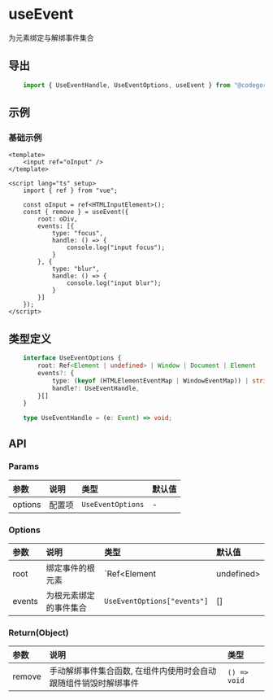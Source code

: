 # useEvent

为元素绑定与解绑事件集合

## 导出

```ts
    import { UseEventHandle, UseEventOptions, useEvent } from "@codegorgeous/gorgeous-ui";
```

## 示例

### 基础示例

```vue
<template>
    <input ref="oInput" />
</template>

<script lang="ts" setup>
    import { ref } from "vue";
    
    const oInput = ref<HTMLInputElement>();
    const { remove } = useEvent({
        root: oDiv,
        events: [{
            type: "focus",
            handle: () => {
                console.log("input focus");
            }
        }, {
            type: "blur",
            handle: () => {
                console.log("input blur");
            }
        }]
    });
</script>
```

## 类型定义

```ts
    interface UseEventOptions {
        root: Ref<Element | undefined> | Window | Document | Element
        events?: {
            type: (keyof (HTMLElementEventMap | WindowEventMap)) | string
            handle?: UseEventHandle,
        }[]
    }

    type UseEventHandle = (e: Event) => void;
```

## API

### Params
| 参数 | 说明 | 类型 | 默认值 |
| :- | :- | :- | :- |
| options | 配置项 | `UseEventOptions` | - |

### Options
| 参数 | 说明 | 类型 | 默认值 |
| :- | :- | :- | :- |
| root | 绑定事件的根元素 | `Ref<Element | undefined> | Window | Document | Element` | - |
| events | 为根元素绑定的事件集合 | `UseEventOptions["events"]` | [] |

### Return(Object)
| 参数 | 说明 | 类型 |
| :- | :- | :- |
| remove | 手动解绑事件集合函数, 在组件内使用时会自动跟随组件销毁时解绑事件 | `() => void` |